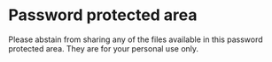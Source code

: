 #  Password protected area
Please abstain from sharing any of the files available in this password protected area. They are for your personal use only.

<!--
#  Documents
**Note:** The following links will only work if (1) you are logged into github with your browser (login [here](https://github.com/) and return ot this site), and (2) your github user has access to MCWG's github COVID19 repository. If you do not have access, you will get a 404 "file not found" error. Contact us to get access to the repository.
*  [Precalc instructor notes and problems](https://github.com/mcwg/COVID19/blob/master/InstructorNotes/20200929PrecalcInstructorNotes.pdf)
*  Calculus instructor and problems: Under constuction
*  [Log scale section draft](https://github.com/mcwg/COVID19/blob/master/InstructorNotes/20200929LogScale.pdf)
-->

<!--
#  Documents
*  [Precalc instructor notes and problems](./files/20200929PrecalcInstructorNotes.pdf)
*  Calculus instructor and problems: Under constuction
*  [Log scale section draft](./files/20200929LogScale.pdf)
-->

